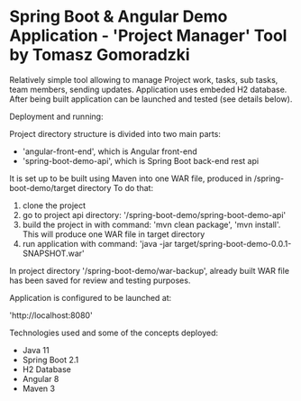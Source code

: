 # Spring Boot & Angular Demo Application - 'Project Manager' Tool by Tomasz Gomoradzki

Relatively simple tool allowing to manage Project work, tasks, sub tasks, team members, sending updates.
Application uses embeded H2 database. After being built application can be launched and tested (see details below).


Deployment and running:

Project directory structure is divided into two main parts:

- 'angular-front-end', which is Angular front-end
- 'spring-boot-demo-api', which is Spring Boot back-end rest api

It is set up to be built using Maven into one WAR file, produced in /spring-boot-demo/target directory To do that:

1. clone the project
2. go to project api directory: '/spring-boot-demo/spring-boot-demo-api'
3. build the project in with command: 'mvn clean package', 'mvn install'. This will produce one WAR file in target directory
4. run application with command: 'java -jar target/spring-boot-demo-0.0.1-SNAPSHOT.war'

In project directory '/spring-boot-demo/war-backup', already built WAR file has been saved for review and testing purposes.

Application is configured to be launched at:

'http://localhost:8080'



Technologies used and some of the concepts deployed:

- Java 11
- Spring Boot 2.1
- H2 Database
- Angular 8
- Maven 3
